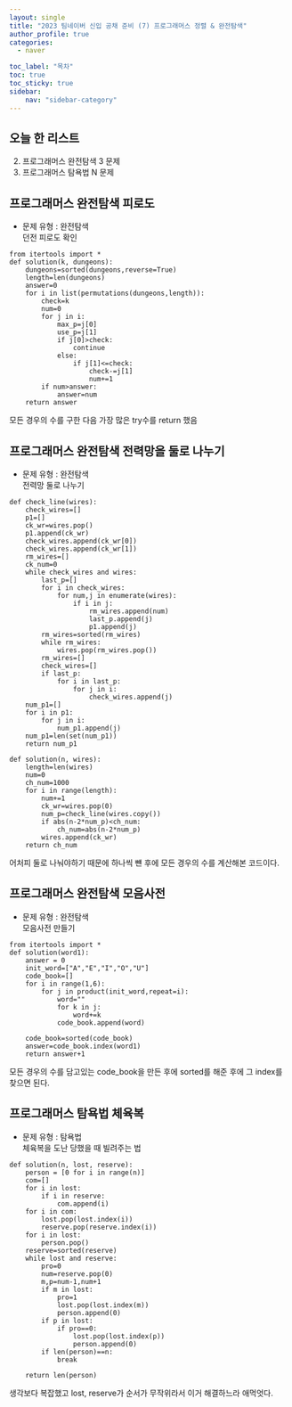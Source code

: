 ```yaml
---
layout: single
title: "2023 팀네이버 신입 공채 준비 (7) 프로그래머스 정렬 & 완전탐색"
author_profile: true
categories:
  - naver

toc_label: "목차"
toc: true
toc_sticky: true
sidebar:
    nav: "sidebar-category"
---
```


## 오늘 한 리스트
2. 프로그래머스 완전탐색 3 문제
1. 프로그래머스 탐욕법 N 문제

## 프로그래머스 완전탐색 피로도
* 문제 유형 : 완전탐색  
던전 피로도 확인
```
from itertools import *
def solution(k, dungeons):
    dungeons=sorted(dungeons,reverse=True)
    length=len(dungeons)
    answer=0
    for i in list(permutations(dungeons,length)):
        check=k
        num=0
        for j in i:
            max_p=j[0]
            use_p=j[1]
            if j[0]>check:
                continue
            else:
                if j[1]<=check:
                    check-=j[1]
                    num+=1
        if num>answer:
            answer=num
    return answer
```
모든 경우의 수를 구한 다음 가장 많은 try수를 return 했음

## 프로그래머스 완전탐색 전력망을 둘로 나누기
* 문제 유형 : 완전탐색  
전력망 둘로 나누기
```
def check_line(wires):
    check_wires=[]
    p1=[]
    ck_wr=wires.pop()
    p1.append(ck_wr)
    check_wires.append(ck_wr[0])
    check_wires.append(ck_wr[1])
    rm_wires=[]
    ck_num=0
    while check_wires and wires:
        last_p=[]
        for i in check_wires:
            for num,j in enumerate(wires):
                if i in j:
                    rm_wires.append(num)
                    last_p.append(j)
                    p1.append(j)
        rm_wires=sorted(rm_wires)
        while rm_wires:
            wires.pop(rm_wires.pop())
        rm_wires=[]
        check_wires=[]
        if last_p:
            for i in last_p:
                for j in i:
                    check_wires.append(j)
    num_p1=[]
    for i in p1:
        for j in i:
            num_p1.append(j)
    num_p1=len(set(num_p1))
    return num_p1
        
def solution(n, wires):
    length=len(wires)
    num=0
    ch_num=1000
    for i in range(length):
        num+=1
        ck_wr=wires.pop(0)
        num_p=check_line(wires.copy())
        if abs(n-2*num_p)<ch_num:
            ch_num=abs(n-2*num_p)
        wires.append(ck_wr)
    return ch_num
```
어처피 둘로 나눠야하기 때문에 하나씩 뺸 후에 모든 경우의 수를 계산해본 코드이다.

## 프로그래머스 완전탐색 모음사전
* 문제 유형 : 완전탐색  
모음사전 만들기
```
from itertools import *
def solution(word1):
    answer = 0
    init_word=["A","E","I","O","U"]
    code_book=[]
    for i in range(1,6):
        for j in product(init_word,repeat=i):
            word=""
            for k in j:
                word+=k
            code_book.append(word)
    
    code_book=sorted(code_book)
    answer=code_book.index(word1)
    return answer+1
```
모든 경우의 수를 담고있는 code_book을 만든 후에 sorted를 해준 후에 그 index를 찾으면 된다.

## 프로그래머스 탐욕법 체육복
* 문제 유형 : 탐욕법  
체육복을 도난 당했을 때 빌려주는 법
```
def solution(n, lost, reserve):
    person = [0 for i in range(n)]
    com=[]
    for i in lost:
        if i in reserve:
            com.append(i)
    for i in com:
        lost.pop(lost.index(i))
        reserve.pop(reserve.index(i))
    for i in lost:
        person.pop()
    reserve=sorted(reserve)
    while lost and reserve:
        pro=0
        num=reserve.pop(0)
        m,p=num-1,num+1
        if m in lost:
            pro=1
            lost.pop(lost.index(m))
            person.append(0)
        if p in lost:
            if pro==0:
                lost.pop(lost.index(p))
                person.append(0)
        if len(person)==n:
            break
        
    return len(person)
```
생각보다 복잡했고 lost, reserve가 순서가 무작위라서 이거 해결하느라 애먹엇다.